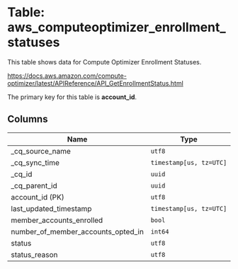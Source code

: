 # Table: aws_computeoptimizer_enrollment_statuses

This table shows data for Compute Optimizer Enrollment Statuses.

https://docs.aws.amazon.com/compute-optimizer/latest/APIReference/API_GetEnrollmentStatus.html

The primary key for this table is **account_id**.

## Columns

| Name          | Type          |
| ------------- | ------------- |
|_cq_source_name|`utf8`|
|_cq_sync_time|`timestamp[us, tz=UTC]`|
|_cq_id|`uuid`|
|_cq_parent_id|`uuid`|
|account_id (PK)|`utf8`|
|last_updated_timestamp|`timestamp[us, tz=UTC]`|
|member_accounts_enrolled|`bool`|
|number_of_member_accounts_opted_in|`int64`|
|status|`utf8`|
|status_reason|`utf8`|